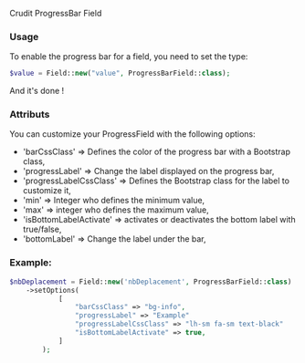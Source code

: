 Crudit ProgressBar Field

### Usage

To enable the progress bar for a field, you need to set the type:

```php
$value = Field::new("value", ProgressBarField::class);
```
And it's done !

### Attributs

You can customize your ProgressField with the following options:

- 'barCssClass' => Defines the color of the progress bar with a Bootstrap class,
- 'progressLabel' => Change the label displayed on the progress bar,
- 'progressLabelCssClass' => Defines the Bootstrap class for the label to customize it,
- 'min' => Integer who defines the minimum value,
- 'max' => integer who defines the maximum value,
- 'isBottomLabelActivate' => activates or deactivates the bottom label with true/false,
- 'bottomLabel' => Change the label under the bar,

### Example:

```php
$nbDeplacement = Field::new('nbDeplacement', ProgressBarField::class)
    ->setOptions(
            [
                "barCssClass" => "bg-info",
                "progressLabel" => "Example"
                "progressLabelCssClass" => "lh-sm fa-sm text-black"
                "isBottomLabelActivate" => true,
            ]
        );
```
